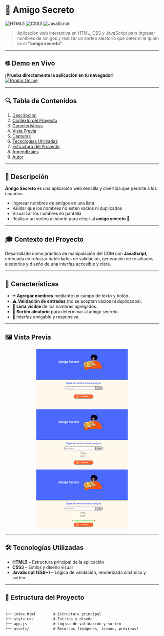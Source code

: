 # 🎁 Amigo Secreto  

<p align="left"> 
  <img alt="HTML5" src="https://img.shields.io/badge/HTML5-E34F26?logo=html5&logoColor=white"> 
  <img alt="CSS3" src="https://img.shields.io/badge/CSS3-1572B6?logo=css3&logoColor=white"> 
  <img alt="JavaScript" src="https://img.shields.io/badge/JavaScript-F7DF1E?logo=javascript&logoColor=222"> 
</p>

> Aplicación web interactiva en HTML, CSS y JavaScript para ingresar nombres de amigos y realizar un sorteo aleatorio que determine quién es el **“amigo secreto”**.

---

## 🌐 Demo en Vivo  

**¡Prueba directamente la aplicación en tu navegador!**  
[![Probar Online](https://img.shields.io/badge/%F0%9F%8E%AF-Probar_App_Online-blue)](https://mikeismerio.github.io/amigo_secreto/)  


---

## 🔍 Tabla de Contenidos
1. [Descripción](#-descripción)
2. [Contexto del Proyecto](#-contexto-del-proyecto)
3. [Características](#-características)
4. [Vista Previa](#-vista-previa)
5. [Capturas](#-capturas)
6. [Tecnologías Utilizadas](#-tecnologías-utilizadas)
7. [Estructura del Proyecto](#-estructura-del-proyecto)
8. [Aprendizajes](#-aprendizajes)
9. [Autor](#-autor)

---

## 📌 Descripción  
**Amigo Secreto** es una aplicación web sencilla y divertida que permite a los usuarios:  

- Ingresar nombres de amigos en una lista  
- Validar que los nombres no estén vacíos ni duplicados  
- Visualizar los nombres en pantalla  
- Realizar un sorteo aleatorio para elegir al **amigo secreto** 🎲  

---

## 🎓 Contexto del Proyecto  
Desarrollado como práctica de manipulación del DOM con **JavaScript**, enfocada en reforzar habilidades de validación, generación de resultados aleatorios y diseño de una interfaz accesible y clara.  

---

## 🚀 Características  
- ➕ **Agregar nombres** mediante un campo de texto y botón.  
- ⚠️ **Validación de entradas** (no se aceptan vacíos ni duplicados).  
- 📜 **Lista visible** de los nombres agregados.  
- 🎲 **Sorteo aleatorio** para determinar al amigo secreto.  
- 🎨 Interfaz amigable y responsiva.  

---

## 🖼️ Vista Previa  

<p align="center">
  <img src="./assets/preview1.png" alt="Vista previa 1" width="300">
  <img src="./assets/preview2.png" alt="Vista previa 2" width="300">
  <img src="./assets/preview3.png" alt="Vista previa 3" width="300">
</p>

---

## 🛠 Tecnologías Utilizadas  
- **HTML5** – Estructura principal de la aplicación  
- **CSS3** – Estilos y diseño visual  
- **JavaScript (ES6+)** – Lógica de validación, renderizado dinámico y sorteo  

---

## 📂 Estructura del Proyecto  
```plaintext
.
├── index.html        # Estructura principal
├── style.css         # Estilos y diseño
├── app.js            # Lógica de validación y sorteo
└── assets/           # Recursos (imágenes, íconos, previews)
